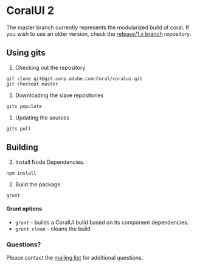 CoralUI 2
=========

The master branch currently represents the modularized build of coral. If you wish to use an older version, check the [release/1.x branch](https://git.corp.adobe.com/Coral/coralui-1.x) repository.

## Using gits
1. Checking out the repository
```
git clone git@git.corp.adobe.com:Coral/coralui.git
git checkout master
```

1. Downloading the slave repositories
```
gits populate
```

1. Updating the sources
```
gits pull
```

## Building

2. Install Node Dependencies.
```
npm install
```

2. Build the package
```
grunt
```

#### Grunt options

* `grunt` - builds a CoralUI build based on its component dependencies. 
* `grunt clean` - cleans the build


### Questions?
Please contact the [mailing list](mailto:CoralUI@adobe.com) for additional questions.  
